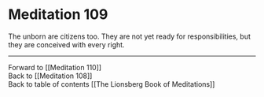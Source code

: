 # Meditation 109

The unborn are citizens too. They are not yet ready for responsibilities, but they are conceived with every right. 

___

Forward to [[Meditation 110]]  
Back to [[Meditation 108]]  
Back to table of contents [[The Lionsberg Book of Meditations]]  